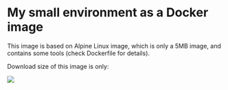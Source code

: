 My small environment as a Docker image
======================================

This image is based on Alpine Linux image, which is only a 5MB image, and contains
some tools (check Dockerfile for details).

Download size of this image is only:

[![](https://images.microbadger.com/badges/image/frolvlad/alpine-env.svg)](http://microbadger.com/images/frolvlad/alpine-env "Get your own image badge on microbadger.com")

